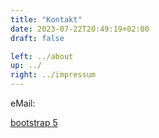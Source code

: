 ```yaml
---
title: "Kontakt"
date: 2023-07-22T20:49:19+02:00
draft: false

left: ../about
up: ../
right: ../impressum
---
```


eMail: 

[bootstrap 5](https://getbootstrap.com/docs/5.0/)